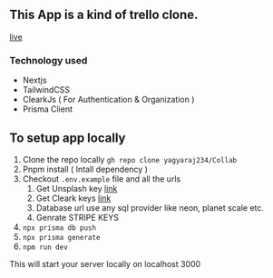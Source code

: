 ## This App is a kind of trello clone.

[live](https://collab-neon.vercel.app)

### Technology used

- Nextjs
- TailwindCSS
- ClearkJs ( For Authentication & Organization )
- Prisma Client

## To setup app locally

1. Clone the repo locally `gh repo clone yagyaraj234/Collab `
2. Pnpm install ( Intall dependency )
3. Checkout `.env.example` file and all the urls
   1. Get Unsplash key [link](https://unsplash.com/developers)
   2. Get Cleark keys [link](https://dashboard.clerk.com/)
   3. Database url use any sql provider like neon, planet scale etc.
   4. Genrate STRIPE KEYS
4. `npx prisma db push`
5. `npx prisma generate`
6. `npm run dev`

This will start your server locally on localhost 3000
